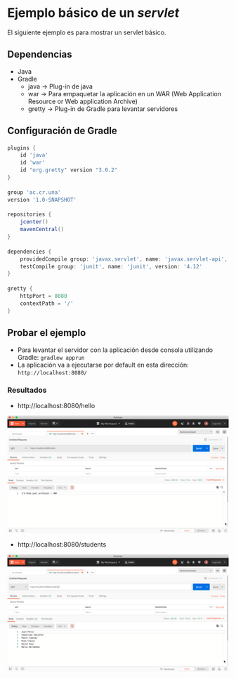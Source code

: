 # Ejemplo básico de un *servlet*
El siguiente ejemplo es para mostrar un servlet básico.

## Dependencias

- Java
- Gradle
  - java -> Plug-in de java
  - war -> Para empaquetar la aplicación en un WAR (Web Application Resource or Web application Archive)
  - gretty -> Plug-in de Gradle para levantar servidores

## Configuración de Gradle

```groovy
plugins {
    id 'java'
    id 'war'
    id "org.gretty" version "3.0.2"
}

group 'ac.cr.una'
version '1.0-SNAPSHOT'

repositories {
    jcenter()
    mavenCentral()
}

dependencies {
    providedCompile group: 'javax.servlet', name: 'javax.servlet-api', version: '4.0.1'
    testCompile group: 'junit', name: 'junit', version: '4.12'
}

gretty {
    httpPort = 8080
    contextPath = '/'
}
```

## Probar el ejemplo

- Para levantar el servidor con la aplicación desde consola utilizando Gradle: `gradlew apprun`
- La aplicación va a ejecutarse por default en esta dirección: `http://localhost:8080/`

### Resultados

- http://localhost:8080/hello

![](hello.png)

- http://localhost:8080/students

![students](students.png)

